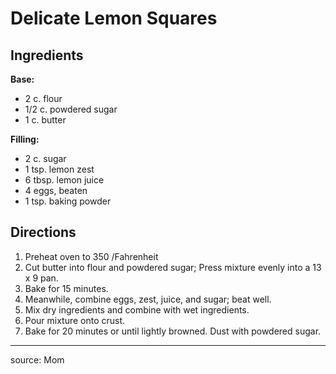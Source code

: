 # Delicate Lemon Squares

## Ingredients

**Base:**

- 2 c. flour
- 1/2 c. powdered sugar
- 1 c. butter

**Filling:**

- 2 c. sugar
- 1 tsp. lemon zest
- 6 tbsp. lemon juice
- 4 eggs, beaten
- 1 tsp. baking powder

## Directions

1. Preheat oven to 350 /Fahrenheit
2. Cut butter into flour and powdered sugar; Press mixture evenly into a 13 x 9 pan.
3. Bake for 15 minutes.
4. Meanwhile, combine eggs, zest, juice, and sugar; beat well.
5. Mix dry ingredients and combine with wet ingredients.
6. Pour mixture onto crust.
7. Bake for 20 minutes or until lightly browned. Dust with powdered sugar.

---

source: Mom 
